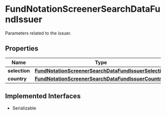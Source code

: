 

# FundNotationScreenerSearchDataFundIssuer

Parameters related to the issuer.

## Properties

Name | Type | Description | Notes
------------ | ------------- | ------------- | -------------
**selection** | [**FundNotationScreenerSearchDataFundIssuerSelection**](FundNotationScreenerSearchDataFundIssuerSelection.md) |  |  [optional]
**country** | [**FundNotationScreenerSearchDataFundIssuerCountry**](FundNotationScreenerSearchDataFundIssuerCountry.md) |  |  [optional]


## Implemented Interfaces

* Serializable


